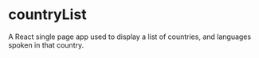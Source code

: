# countryList
A React single page app used to display a list of  countries, and languages spoken in that country.
